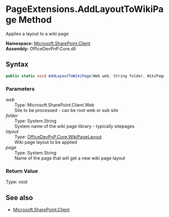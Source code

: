 # PageExtensions.AddLayoutToWikiPage Method  
Applies a layout to a wiki page  

**Namespace:** [Microsoft.SharePoint.Client](Microsoft.SharePoint.Client.md)  
**Assembly:** OfficeDevPnP.Core.dll  
## Syntax
```C#
public static void AddLayoutToWikiPage(Web web, String folder, WikiPageLayout layout, String page)
```
### Parameters
*web*  
&emsp;&emsp;Type: Microsoft.SharePoint.Client.Web  
&emsp;&emsp;Site to be processed - can be root web or sub site  
*folder*  
&emsp;&emsp;Type: System.String  
&emsp;&emsp;System name of the wiki page library - typically sitepages  
*layout*  
&emsp;&emsp;Type: [OfficeDevPnP.Core.WikiPageLayout](OfficeDevPnP.Core.WikiPageLayout.md)  
&emsp;&emsp;Wiki page layout to be applied  
*page*  
&emsp;&emsp;Type: System.String  
&emsp;&emsp;Name of the page that will get a new wiki page layout  
### Return Value
Type: void  

## See also
- [Microsoft.SharePoint.Client](Microsoft.SharePoint.Client.md)
